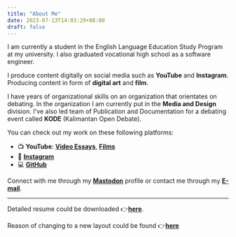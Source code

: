 ```yaml
---
title: "About Me"
date: 2023-07-13T14:03:29+08:00
draft: false
---
```


I am currently a student in the English Language Education Study Program at my university. I also graduated vocational high school as a software engineer.

I produce content digitally on social media such as **YouTube** and **Instagram**. Producing content in form of **digital art** and **film**.

I have years of organizational skills on an organization that orientates on debating. In the organization I am currently put in the **Media and Design** division. I've also led team of Publication and Documentation for a debating event called **KODE** (Kalimantan Open Debate).

You can check out my work on these following platforms:

- 📺 **YouTube**: [**Video Essays**](https://www.youtube.com/channel/UC9fm0Qk3WUMCkONVAflB87g), [**Films**](https://www.youtube.com/@anugerahprod)
- 🎨 [**Instagram**](https://www.instagram.com/Brflook)
- 💻 [**GitHub**](https://github.com/nugehood)

Connect with me through my [**Mastodon**](https://mastodon.social/@nugehood) profile or contact me through my [**E-mail**](mailto:nugehoodg@gmail.com).

---
Detailed resume could be downloaded 👉[**here**](https://rxresu.me/nugehood/anugerah).

Reason of changing to a new layout could be found 👉[**here**](/blogs/002_post)
